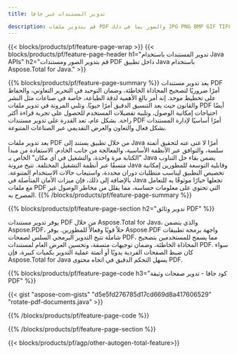 ```yaml
---
title: تدوير المستندات عبر جافا 

description: قم بتدوير ملفات PDF والصور بما في ذلك JPG PNG BMP GIF TIFF SVG عبر تطبيق Java الخاص بك.
---
```


{{< blocks/products/pf/feature-page-wrap >}}
{{< blocks/products/pf/feature-page-header h1="تدوير المستندات باستخدام Java APIs" h2="قم بتدوير الصور ومستندات PDF داخل تطبيق Java باستخدام Aspose.Total for Java." >}}

{{% blocks/products/pf/feature-page-summary %}}
يعد تدوير مستندات PDF أمرًا ضروريًا لتصحيح المحاذاة الخاطئة، وضمان التوحيد في التحرير التعاوني، والحفاظ على تخطيط موحد. إنه أمر بالغ الأهمية لدقة الطباعة، خاصة في صناعات مثل النشر والقانون حيث يعد التنسيق الدقيق أمرًا حيويًا. وتلبي المرونة في تدوير ملفات PDF أيضًا احتياجات إمكانية الوصول، وتلبية تفضيلات المستخدم للحصول على تجربة قراءة أكثر راحة. بشكل عام، تعد القدرة على تدوير مستندات PDF أمرًا أساسيًا لإدارة المستندات بشكل فعال والتعاون والعرض التقديمي عبر الصناعات المتنوعة. <br /><br />
يعد تدوير ملفات PDF من خلال تطبيق يستند إلى Java أمرًا لا غنى عنه لتحقيق أتمتة سلسة، والتوافق عبر الأنظمة الأساسية، والمعالجة من جانب الخادم. الاستفادة من مبدأ "الكتابة مرة واحدة، والتشغيل في أي مكان" الخاص بـ Java يضمن بقاء حل التناوب متسقًا عبر أنظمة التشغيل المختلفة. تتيح مرونة Java وقابلية التوسعة للمطورين إمكانية تخصيص التطبيق ليناسب متطلبات دوران محددة، واستيعاب حالات الاستخدام المتنوعة. بالإضافة إلى ذلك، فإن ميزات الأمان المتأصلة في Java تجعلها خيارًا موثوقًا به للتعامل مع ملفات PDF التي تحتوي على معلومات حساسة، مما يقلل من مخاطر الوصول غير المصرح به. 
{{% /blocks/products/pf/feature-page-summary  %}}


{{% blocks/products/pf/feature-page-section  h2="تدوير وثائق PDF" %}}

يوفر تدوير مستندات PDF من خلال Aspose.Total for Java، والذي يتضمن Aspose.PDF، حلاً قويًا وفعالاً للمطورين. يوفر Aspose.PDF واجهة برمجة تطبيقات شاملة تتيح التدوير البرمجي السلس لصفحات PDF، مما يسمح للمستخدمين بتصحيح المحاذاة الخاطئة، وضمان توجيهات متسقة، وتحسين العرض العام لمستندات PDF. سواء كان ضبط الصفحات الفردية يدويًا أو أتمتة عملية التدوير بكميات كبيرة، فإن Aspose.Total for Java يسهل التحكم الدقيق في اتجاه محتوى PDF.

{{% blocks/products/pf/feature-page-code h3="كود جافا - تدوير صفحات وثيقة PDF" %}}

{{< gist "aspose-com-gists" "d5e5fd276785d17cd669d8a417606529" "rotate-pdf-documents.java" >}}

{{% /blocks/products/pf/feature-page-code  %}}

{{% /blocks/products/pf/feature-page-section %}}

{{< blocks/products/pf/agp/other-autogen-total-feature>}}